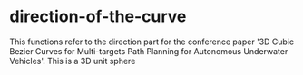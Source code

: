 # direction-of-the-curve
This functions refer to the direction part for the conference paper '3D Cubic Bezier Curves for Multi-targets Path Planning for Autonomous Underwater Vehicles'.
This is a 3D unit sphere 
